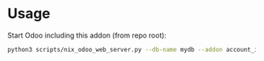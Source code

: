 # Usage

Start Odoo including this addon (from repo root):

```bash
python3 scripts/nix_odoo_web_server.py --db-name mydb --addon account_invoice_triple_discount
```
